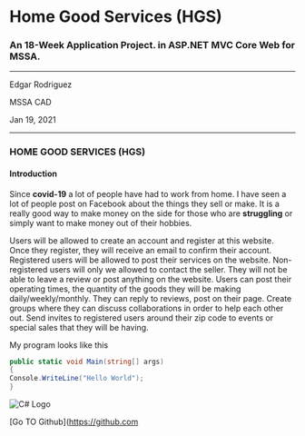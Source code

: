 # Home Good Services (HGS)
### An 18-Week Application Project. in ASP.NET MVC Core Web for MSSA.

---

Edgar Rodriguez

MSSA CAD

Jan 19, 2021

---

### HOME GOOD SERVICES (HGS)

#### Introduction
Since **covid-19** a lot of people have had to work from home. 
I have seen a lot of people post on Facebook about the things they sell or make. 
It is a really good way to make money on the side for those who are **struggling** or simply want to make money out of their hobbies.


Users will be allowed to create an account and register at this website. Once they register, they will receive an email to confirm their account.
Registered users will be allowed to post their services on the website. Non-registered users will only we allowed to contact the seller.
They will not be able to leave a review or post anything on the website.
Users can post their operating times, the quantity of the goods they will be making daily/weekly/monthly.
They can reply to reviews, post on their page. Create groups where they can discuss collaborations in order to help each other out. 
Send invites to registered users around their zip code to events or special sales that they will be having. 

My program looks like this 
```cs
public static void Main(string[] args)
{
Console.WriteLine("Hello World");
}

```

![C# Logo](https://encrypted-tbn0.gstatic.com/images?q=tbn:ANd9GcQpRbBOXFgqEDcP32AKtQFuQ7JHNsmap-E9IA&usqp=CAU)

[Go TO Github](https://github.com
